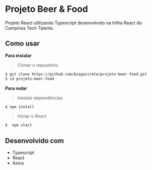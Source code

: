 # Projeto Beer & Food

Projeto React utilizando Typescript desenvolvido na trilha React do Campinas Tech Talents.

## Como usar

**Para instalar**
> Clonar o repositório

```bash
$ git clone https://github.com/biagavirete/projeto-beer-food.git
$ cd projeto-beer-food
```

**Para rodar**
> Instalar dependências

```bash
$ npm install
```

> Iniciar o React

```bash
$  npm start
```

## Desenvolvido com

* Typescript
* React
* Axios